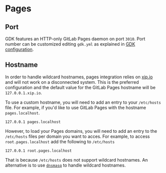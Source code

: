 # Pages

## Port
GDK features an HTTP-only GitLab Pages daemon on port `3010`.
Port number can be customized editing `gdk.yml` as explained in
[GDK configuration](../configuration.md#gdkyml).

## Hostname

In order to handle wildcard hostnames, pages integration relies on
[xip.io](https://xip.io) and will not work on a disconnected system.
This is the preferred configuration and the default value for the
GitLab Pages hostname will be `127.0.0.1.xip.io`.

To use a custom hostname, you will need to add an entry to your
`/etc/hosts` file. For example, if you'd like to use GitLab Pages with
the hostname `pages.localhost`.

```plaintext
127.0.0.1 pages.localhost
```

However, to load your Pages domains, you will need to add an entry to
the `/etc/hosts` files per domain you want to acces. For example, to
access `root.pages.localhost` add the following to `/etc/hosts`

```plaintext
127.0.0.1 root.pages.localhost
```

That is because `/etc/hosts` does not support wildcard hostnames.
An alternative is to use [`dnsmasq`](https://wiki.debian.org/dnsmasq)
to handle wildcard hostnames.
